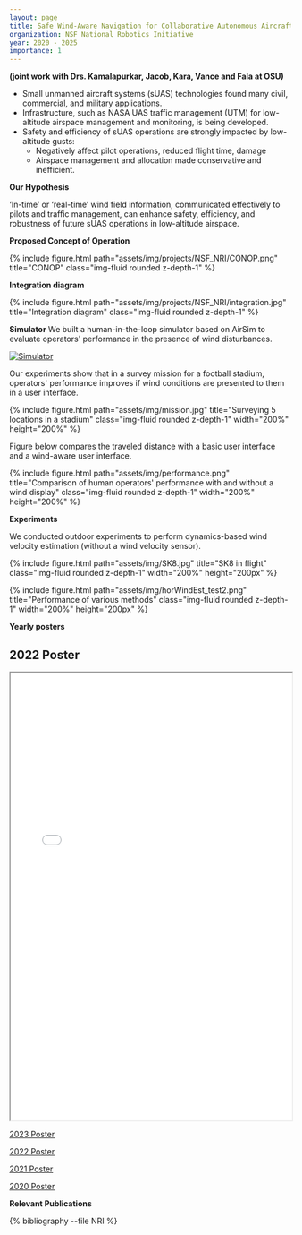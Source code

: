 ```yaml
---
layout: page
title: Safe Wind-Aware Navigation for Collaborative Autonomous Aircraft in Low Altitude Airspace
organization: NSF National Robotics Initiative
year: 2020 - 2025
importance: 1
---
```


**(joint work with Drs. Kamalapurkar, Jacob, Kara, Vance and Fala at OSU)**

- Small unmanned aircraft systems (sUAS) technologies found many civil, commercial, and military applications.
- Infrastructure, such as NASA UAS traffic management (UTM) for low-altitude airspace management and monitoring, is being developed.
- Safety and efficiency of sUAS operations are strongly impacted by low-altitude gusts:
  - Negatively affect pilot operations, reduced flight time, damage
  - Airspace management and allocation made conservative and inefficient.

**Our Hypothesis**

‘In-time’ or ‘real-time’ wind field information, communicated effectively to pilots and traffic management, can enhance safety, efficiency, and robustness of future sUAS operations in
low-altitude airspace.

**Proposed Concept of Operation**

<div class="row">
    <div class="col-sm mt-3 mt-md-0">
        {% include figure.html path="assets/img/projects/NSF_NRI/CONOP.png" title="CONOP" class="img-fluid rounded z-depth-1" %}
    </div>
</div>

**Integration diagram**

<div class="row">
    <div class="col-sm mt-3 mt-md-0">
        {% include figure.html path="assets/img/projects/NSF_NRI/integration.jpg" title="Integration diagram" class="img-fluid rounded z-depth-1" %}
    </div>
</div>

**Simulator**
We built a human-in-the-loop simulator based on AirSim to evaluate operators' performance in the presence of wind disturbances. 

[![Simulator](https://img.youtube.com/vi/pj01xTA7kRc/0.jpg)](https://www.youtube.com/watch?v=pj01xTA7kRc)

Our experiments show that in a survey mission for a football stadium, operators' performance improves if wind conditions are presented to them in a user interface. 

{% include figure.html path="assets/img/mission.jpg" title="Surveying 5 locations in a stadium" class="img-fluid rounded z-depth-1" width="200%" height="200%" %}

Figure below compares the traveled distance with a basic user interface and a wind-aware user interface.

{% include figure.html path="assets/img/performance.png" title="Comparison of human operators' performance with and without a wind display" class="img-fluid rounded z-depth-1" width="200%" height="200%" %}

**Experiments**

We conducted outdoor experiments to perform dynamics-based wind velocity estimation (without a wind velocity sensor). 

{% include figure.html path="assets/img/SK8.jpg" title="SK8 in flight" class="img-fluid rounded z-depth-1" width="200%" height="200px" %}

{% include figure.html path="assets/img/horWindEst_test2.png" title="Performance of various methods" class="img-fluid rounded z-depth-1" width="200%" height="200px" %}

**Yearly posters** 

<h2>2022 Poster</h2>

<iframe src="/assets/pdf/BAI_H_PSNSF24_1925147.pdf" width="100%" height="800px"></iframe>

[2023 Poster](/assets/pdf/BAI_H_PSNSF24_1925147.pdf)

[2022 Poster](/assets/pdf/2022NRIPIPosterTemplate_36x24_1925147.pdf)

[2021 Poster](/assets/pdf/2021NRIPIPoster_1925147.pdf)

[2020 Poster](/assets/pdf/NRI_INT_1925147_print.pdf)

**Relevant Publications**

<div class="publications">


{% bibliography --file NRI %}


</div>
